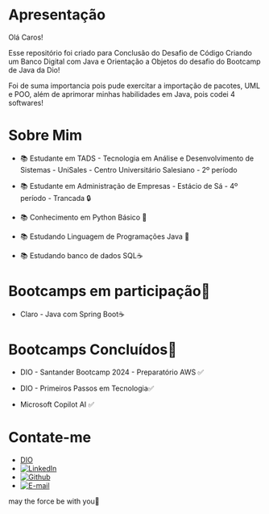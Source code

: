 # Apresentação

Olá Caros!

Esse repositório foi criado para Conclusão do Desafio de Código Criando um Banco Digital com Java e Orientação a Objetos do
desafio do Bootcamp de Java da Dio!

Foi de suma importancia pois pude exercitar a importação de pacotes, UML e POO, além de aprimorar minhas habilidades em Java, pois codei 4 softwares!


# Sobre Mim


- 📚 Estudante em TADS - Tecnologia em Análise e Desenvolvimento de Sistemas - UniSales - Centro Universitário Salesiano - 2º período

- 📚 Estudante em Administração de Empresas - Estácio de Sá - 4º período - Trancada 🔒

- 📚 Conhecimento em Python Básico 🐍

- 📚 Estudando Linguagem de Programações Java 🏦
- 📚 Estudando banco de dados SQL☕


# Bootcamps em participação🤖

- Claro - Java com Spring Boot☕



# Bootcamps Concluídos🤖

- DIO - Santander Bootcamp 2024 - Preparatório AWS ✅

- DIO - Primeiros Passos em Tecnologia✅

- Microsoft Copilot AI ✅


# Contate-me

-  [DIO]( https://web.dio.me/users/morais_brenonunes )
-  [![LinkedIn]( https://img.shields.io/badge/LinkedIn-0077B5?style=for-the-badge&logo=linkedin&logoColor=white )](https://www.linkedin.com/in/brenon10/)
-  [![Github]( https://img.shields.io/badge/GitHub-100000?style=for-the-badge&logo=github&logoColor=white )](https://github.com/brenonun3s)
-  [![E-mail]( https://img.shields.io/badge/-Email-000?style=for-the-badge&logo=microsoft-outlook&logoColor=007BFF )](mailto:morais.brenonunes@hotmail.com )


may the force be with you🖖
